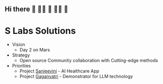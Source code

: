 ## Hi there 👋 🙋‍♀️ 🧙 👩‍💻 🌈

# S Labs Solutions

* Vision
  * Day 2 on Mars
* Strategy
  * Open source Community collaboration with Cutting-edge methods
* Priorities
  * Project [Sanjeevini](https://sanjeevini.me)  - AI Healthcare App
  * Project [Gaganyatri](https://gaganyatri.in) - Demonstrator for LLM technology
